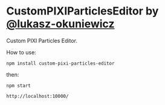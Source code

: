 CustomPIXIParticlesEditor by [@lukasz-okuniewicz](http://github.com/lukasz-okuniewicz)
=========

Custom PIXI Particles Editor.

How to use:
```
npm install custom-pixi-particles-editor
```

then:
```
npm start

http://localhost:10000/
```

